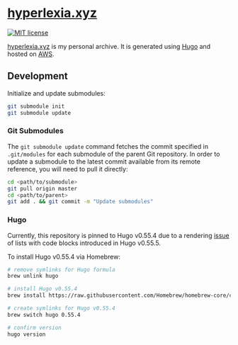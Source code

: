 # [hyperlexia.xyz](https://hyperlexia.xyz/)

[![MIT license](https://img.shields.io/badge/License-MIT-blue.svg)](https://github.com/NickolasHKraus/hyperlexia-xyz/blob/master/LICENSE)

[hyperlexia.xyz](https://hyperlexia.xyz/) is my personal archive. It is generated using [Hugo](https://gohugo.io/) and hosted on [AWS](https://aws.amazon.com/).

## Development

Initialize and update submodules:

```bash
git submodule init
git submodule update
```

### Git Submodules

The `git submodule update` command fetches the commit specified in `.git/modules` for each submodule of the parent Git repository. In order to update a submodule to the latest commit available from its remote reference, you will need to pull it directly:

```bash
cd <path/to/submodule>
git pull origin master
cd <path/to/parent>
git add . && git commit -m "Update submodules"
```

### Hugo

Currently, this repository is pinned to Hugo v0.55.4 due to a rendering [issue](https://github.com/gohugoio/hugo/issues/6040) of lists with code blocks introduced in Hugo v0.55.5.

To install Hugo v0.55.4 via Homebrew:

```bash
# remove symlinks for Hugo formula
brew unlink hugo

# install Hugo v0.55.4
brew install https://raw.githubusercontent.com/Homebrew/homebrew-core/cf3219506fd28f7133041b74761e8025418435a3/Formula/hugo.rb

# create symlinks for Hugo v0.55.4
brew switch hugo 0.55.4

# confirm version
hugo version
```
